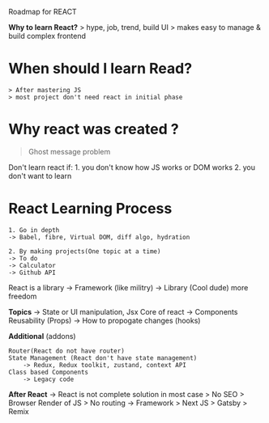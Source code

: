 Roadmap for REACT

__Why to learn React?__
    > hype, job, trend, build UI
    > makes easy to manage & build complex frontend
# When should I learn Read?
    > After mastering JS
    > most project don't need react in initial phase

# Why react was created ?
 > Ghost message problem
 
Don't learn react if:
    1. you don't know how JS works or DOM works
    2. you don't want to learn

# React Learning Process

    1. Go in depth
    -> Babel, fibre, Virtual DOM, diff algo, hydration

    2. By making projects(One topic at a time)
    -> To do 
    -> Calculator
    -> Github API

React is a library
 -> Framework (like militry)
 -> Library (Cool dude) more freedom

 __Topics__
  -> State or UI manipulation, Jsx
      Core of react
  -> Components Reusability (Props)
  -> How to propogate changes (hooks)

__Additional__
(addons)

    Router(React do not have router)
    State Management (React don't have state management)
        -> Redux, Redux toolkit, zustand, context API
    Class based Components
        -> Legacy code

__After React__
-> React is not complete solution in most case
    > No SEO
    > Browser Render of JS
    > No routing
-> Framework
    > Next JS
    > Gatsby
    > Remix